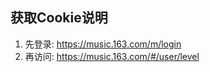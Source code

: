## 获取Cookie说明

1. 先登录: <https://music.163.com/m/login>
2. 再访问: <https://music.163.com/#/user/level>


